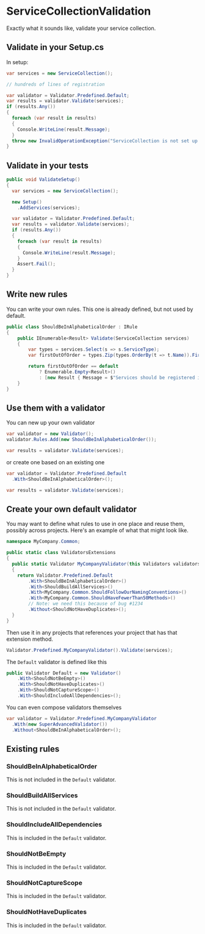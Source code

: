 # ServiceCollectionValidation

Exactly what it sounds like, validate your service collection.

## Validate in your Setup.cs

In setup:

```csharp
var services = new ServiceCollection();

// hundreds of lines of registration

var validator = Validator.Predefined.Default;
var results = validator.Validate(services);
if (results.Any())
{
  foreach (var result in results)
  {
    Console.WriteLine(result.Message);
  }
  throw new InvalidOperationException("ServiceCollection is not set up correctly.");
}
```

## Validate in your tests

```csharp
public void ValidateSetup()
{
  var services = new ServiceCollection();

  new Setup()
    .AddServices(services);

  var validator = Validator.Predefined.Default;
  var results = validator.Validate(services);
  if (results.Any())
  {
    foreach (var result in results)
    {
      Console.WriteLine(result.Message);
    }
    Assert.Fail();
  }
}
```

## Write new rules

You can write your own rules. This one is already defined, but not used by default.

```csharp
public class ShouldBeInAlphabeticalOrder : IRule
{
    public IEnumerable<Result> Validate(ServiceCollection services)
    {
        var types = services.Select(s => s.ServiceType);
        var firstOutOfOrder = types.Zip(types.OrderBy(t => t.Name)).FirstOrDefault(pair => pair.First != pair.Second);

        return firstOutOfOrder == default
            ? Enumerable.Empty<Result>()
            : [new Result { Message = $"Services should be registered in alphabetical order but found '{firstOutOfOrder.First.Name}' instead of expected '{firstOutOfOrder.Second.Name}'." }];
    }
}
```

## Use them with a validator

You can new up your own validator

```csharp
var validator = new Validator();
validator.Rules.Add(new ShouldBeInAlphabeticalOrder());

var results = validator.Validate(services);
```

or create one based on an existing one

```csharp
var validator = Validator.Predefined.Default
  .With<ShouldBeInAlphabeticalOrder>();

var results = validator.Validate(services);
```

## Create your own default validator

You may want to define what rules to use in one place and reuse them, possibly across projects. Here's an example of what that might look like.

```csharp
namespace MyCompany.Common;

public static class ValidatorsExtensions
{
  public static Validator MyCompanyValidator(this Validators validators)
  {
    return Validator.Predefined.Default
        .With<ShouldBeInAlphabeticalOrder>()
        .With<ShouldBuildAllServices>()
        .With<MyCompany.Common.ShouldFollowOurNamingConventions>()
        .With<MyCompany.Common.ShouldHaveFewerThan50Methods>()
        // Note: we need this because of bug #1234
        .Without<ShouldNotHaveDuplicates>();
  }
}
```

Then use it in any projects that references your project that has that extension method.

```csharp
Validator.Predefined.MyCompanyValidator().Validate(services);
```

The `Default` validator is defined like this

```csharp
public Validator Default = new Validator()
    .With<ShouldNotBeEmpty>()
    .With<ShouldNotHaveDuplicates>()
    .With<ShouldNotCaptureScope>()
    .With<ShouldIncludeAllDependencies>();
```

You can even compose validators themselves

```csharp
var validator = Validator.Predefined.MyCompanyValidator
  .With(new SuperAdvancedValidator())
  .Without<ShouldBeInAlphabeticalOrder>();
```

## Existing rules

### ShouldBeInAlphabeticalOrder

This is not included in the `Default` validator.

### ShouldBuildAllServices

This is not included in the `Default` validator.

### ShouldIncludeAllDependencies

This is included in the `Default` validator.

### ShouldNotBeEmpty

This is included in the `Default` validator.

### ShouldNotCaptureScope

This is included in the `Default` validator.

### ShouldNotHaveDuplicates

This is included in the `Default` validator.
